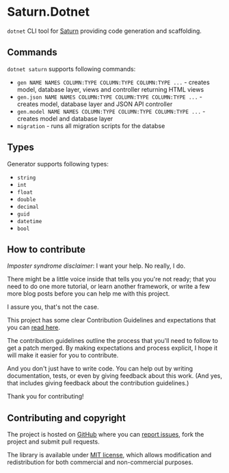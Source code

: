 # Saturn.Dotnet

`dotnet` CLI tool for [Saturn](https://github.com/Krzysztof-Cieslak/Saturn) providing code generation and scaffolding.

## Commands

`dotnet saturn` supports following commands:

* `gen NAME NAMES COLUMN:TYPE COLUMN:TYPE COLUMN:TYPE ...` - creates model, database layer, views and controller returning HTML views
* `gen.json NAME NAMES COLUMN:TYPE COLUMN:TYPE COLUMN:TYPE ...` - creates model, database layer and JSON API controller
* `gen.model NAME NAMES COLUMN:TYPE COLUMN:TYPE COLUMN:TYPE ...` - creates model and database layer
* `migration` - runs all migration scripts for the databse

## Types

Generator supports following types:

* `string`
* `int`
* `float`
* `double`
* `decimal`
* `guid`
* `datetime`
* `bool`

## How to contribute

*Imposter syndrome disclaimer*: I want your help. No really, I do.

There might be a little voice inside that tells you you're not ready; that you need to do one more tutorial, or learn another framework, or write a few more blog posts before you can help me with this project.

I assure you, that's not the case.

This project has some clear Contribution Guidelines and expectations that you can [read here](https://github.com/Krzysztof-Cieslak/Saturn.Dotnet/blob/master/CONTRIBUTING.md).

The contribution guidelines outline the process that you'll need to follow to get a patch merged. By making expectations and process explicit, I hope it will make it easier for you to contribute.

And you don't just have to write code. You can help out by writing documentation, tests, or even by giving feedback about this work. (And yes, that includes giving feedback about the contribution guidelines.)

Thank you for contributing!


## Contributing and copyright

The project is hosted on [GitHub](https://github.com/Krzysztof-Cieslak/Saturn.Dotnet) where you can [report issues](https://github.com/Krzysztof-Cieslak/Saturn.Dotnet/issues), fork
the project and submit pull requests.

The library is available under [MIT license](https://github.com/Krzysztof-Cieslak/Saturn.Dotnet/blob/master/LICENSE.md), which allows modification and redistribution for both commercial and non-commercial purposes.
